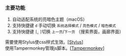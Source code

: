 ### 主要功能
1. 自动适配系统的亮暗色主题（macOS）  
2. 支持快捷键 `d` 手动切换 `系统选择模式` / `亮色模式` / `暗色模式`  
3. 支持快捷键 `[`, `]`切换 `上一页`/`下一页` （搜索界面，画廊界面）  

需要使用Stylus使css样式生效。[[Stylus](https://chromewebstore.google.com/detail/stylus/clngdbkpkpeebahjckkjfobafhncgmne)]  
使用Tampermonkey管理js脚本。[[Tampermonkey](https://chromewebstore.google.com/detail/tampermonkey/dhdgffkkebhmkfjojejmpbldmpobfkfo)]  
